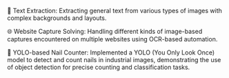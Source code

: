 📸 Text Extraction: Extracting general text from various types of images with complex backgrounds and layouts.

🌐 Website Capture Solving: Handling different kinds of image-based captures encountered on multiple websites using OCR-based automation.

🔩 YOLO-based Nail Counter: Implemented a YOLO (You Only Look Once) model to detect and count nails in industrial images, demonstrating the use of object detection for precise counting and classification tasks.

